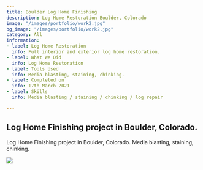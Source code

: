 ```yaml
---
title: Boulder Log Home Finishing
description: Log Home Restoration Boulder, Colorado
image: "/images/portfolio/work2.jpg"
bg_image: "/images/portfolio/work2.jpg"
category: All
information:
- label: Log Home Restoration
  info: Full interior and exterior log home restoration.
- label: What We Did
  info: Log Home Restoration
- label: Tools Used
  info: Media blasting, staining, chinking.
- label: Completed on
  info: 17th March 2021
- label: Skills
  info: Media blasting / staining / chinking / log repair

---
```

## Log Home Finishing project in Boulder, Colorado.

Log Home Finishing project in Boulder, Colorado.  Media blasting, staining, chinking.

![](/images/4l6a7904.jpg)
